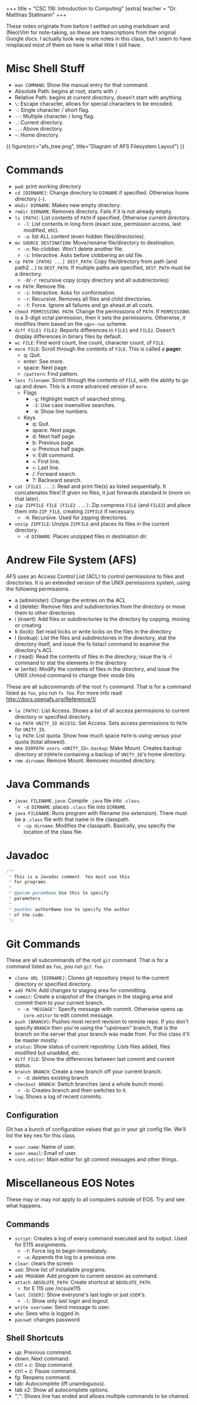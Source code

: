 +++
title = "CSC 116: Introduction to Computing"
[extra]
teacher = "Dr. Matthias Stallmann"
+++

These notes originate from before I settled on using markdown and (Neo)Vim for
note-taking, so these are transcriptions from the original Google docs. I
actually took way more notes in this class, but I seem to have misplaced most
of them so here is what little I still have.

# Misc Shell Stuff

* `man COMMAND`: Show the manual entry for that command.
* Absolute Path: begins at root, starts with `/`
* Relative Path: begins at current directory, doesn’t start with anything.
* `\`: Escape character, allows for special characters to be encoded.
* `-`: Single character / short flag.
* `--`: Multiple character / long flag.
* `.`: Current directory.
* `..`: Above directory.
* `~`: Home directory.

{{ figure(src="afs_tree.png", title="Diagram of AFS Filesystem Layout") }}

# Commands

* `pwd`: print working directory
* `cd [DIRNAME]`: Change directory to `DIRNAME` if specified. Otherwise home
  directory (`~`).
* `mkdir DIRNAME`: Makes new empty directory.
* `rmdir DIRNAME`: Removes directory. Fails if it is not already empty.
* `ls [PATH]`: List contents of `PATH` if specified. Otherwise current directory.
  * `-l`: List contents in long form (exact size, permission access, last
    modified, etc).
  * `-a`: list ALL content (even hidden files/directories).
* `mv SOURCE DESTINATION`: Move/rename file/directory to destination.
  * `-n`: No-clobber. Won't delete another file.
  * `-i`: Interactive. Asks before clobbering an old file.
* `cp PATH [PATH2 ...] DEST_PATH`: Copy file/directory from path (and path2
  ...) to `DEST_PATH`. If multiple paths are specified, `DEST_PATH` must be a
  directory.
  * `-R`/`-r`: recursive copy (copy directory and all subdirectories)
* `rm PATH`: Remove file.
  * `-i`: Interactive. Asks for conformation.
  * `-r`: Recursive. Removes all files and child directories.
  * `-f`: Force. Ignore all failures and go ahead at all costs.
* `chmod PERMISSIONS PATH`: Change the permissions of `PATH`. If `PERMISSIONS`
  is a 3-digit octal permission, then it sets the permissions. Otherwise, it
  modifies them based on the `ugo+-rwx` scheme.
* `diff FILE1 FILE2`: Reports differences in `FILE1` and `FILE2`. Doesn't
  display differences in binary files by default.
* `wc FILE`: Find word count, line count, character count, of `FILE`.
* `more FILE`: Scroll through the contents of `FILE`. This is called a
  **pager**.
  * q: Quit.
  * enter: See more.
  * space: Next page.
  * `/pattern`: Find pattern.
* `less filename`: Scroll through the contents of `FILE`, with the ability to
  go up and down. This is a more advanced version of `more`.
  * Flags
    * `-g`: Highlight match of searched string.
    * `-I`: Use case insensitive searches.
    * `-N`: Show line numbers.
  * Keys
    * q: Quit.
    * space: Next page.
    * d: Next half page.
    * b: Previous page.
    * u: Previous half page.
    * v: Edit command.
    * `<`: First line.
    * `>`: Last line.
    * /: Forward search.
    * ?: Backward search.
* `cat [FILE1 ...]`: Read and print file(s) as listed sequentially. It
  concatenates files! If given no files, it just forwards standard in (more on
  that later).
* `zip ZIPFILE FILE [FILE2 ...]`: Zip
  compress `FILE` (and `FILE2`) and place them into `ZIP_FILE`, creating
  `ZIPFILE` if necessary.
  * `-R`: Recursive. Used for zipping directories.
* `unzip ZIPFILE`: Unzips `ZIPFILE` and places its files in the current
  directory.
  * `-d DIRNAME`: Places unzipped files in destination dir.

# Andrew File System (AFS)

AFS uses an Access Control List (ACL) to control permissions to files and
directories. It is an extended version of the UNIX permissions system, using
the following permissions.

* a (administer): Change the entries on the ACL
* d (delete): Remove files and subdirectories from the directory or move them to other directories
* i (insert): Add files or subdirectories to the directory by copying, moving or creating
* k (lock): Set read locks or write locks on the files in the directory
* l (lookup): List the files and subdirectories in the directory, stat the directory itself, and issue the fs listacl command to examine the directory's ACL
* r (read): Read the contents of files in the directory; issue the ls -l command to stat the elements in the directory
* w (write): Modify the contents of files in the directory, and issue the UNIX chmod command to change their mode bits

These are all subcommands of the root `fs` command. That is for a command
listed as `foo`, you run `fs foo`. For more info read
http://docs.openafs.org/Reference/1/

* `la [PATH]`: List Access. Shows a list of all access permissions to current
  directory or specified directory.
* `sa PATH UNITY_ID ACCESS`: Set Access. Sets access permissions to `PATH` for
  `UNITY_ID`.
* `lq PATH`: List quota. Show how much space `PATH` is using versus your quota
  (total allowed).
* `mkm DIRPATH users.<UNITY_ID>.backup`: Make Mount. Creates backup directory
  at `DIRPATH` containing a backup of `UNITY_ID`'s home directory.
* `rmm dirname`: Remove Mount. Removes mounted directory.

# Java Commands

* `javac FILENAME.java`: Compile `.java` file into `.class`.
  * `-d DIRNAME`: places `.class` file into `DIRNAME`.
* `java FILENAME`: Runs program with filename (no extension). There must be a
  `.class` file with that name in the classpath.
  * `-cp dirname`: Modifies the classpath. Basically, you specify the location
    of the class file.

# Javadoc

```java
/**
 * This is a Javadoc comment. You must use this
 * for programs.
 *
 * @param paramName Use this to specify
 * parameters.
 *
 * @author authorName Use to specify the author
 * of the code.
 */
```

# Git Commands

These are all subcommands of the root `git` command. That is for a command
listed as `foo`, you run `git foo`.

* `clone URL [DIRNAME]`: Clones git repository (repo) to the current directory
  or specified directory.
* `add PATH`: Add changes to staging area for committing.
* `commit`: Create a snapshot of the changes in the staging area and commit
  them to your current branch.
  * `-m "MESSAGE"`: Specify message with commit. Otherwise opens up
    `core.editor` to edit commit message.
* `push [BRANCH]`: Pushes most recent revision to remote repo. If you don't
  specify `BRANCH` then you're using the "upstream" branch, that is the branch
  on the server that your branch was made from. For this class it'll be master
  mostly.
* `status`: Show status of current repostiroy. Lists files added, files
  modified but unadded, etc.
* `diff FILE`: Show the differences between last commit and current status.
* `branch BRANCH`: Create a new branch off your current branch.
  * `-d`: deletes existing branch
* `checkout BRANCH`: Switch branches (and a whole bunch more).
  * `-b`: Creates branch and then switches to it.
* `log`: Shows a log of recent commits.

## Configuration

Git has a bunch of configuration values that go in your git config file. We'll
list the key nes for this class.

* `user.name`: Name of user.
* `user.email`: Email of user.
* `core.editor`: Main editor for git commit messages and other things.

# Miscellaneous EOS Notes

These may or may not apply to all computers outside of EOS. Try and see what
happens.

## Commands

* `script`: Creates a log of every command executed and its output. Used for
  E115 assignments.
  * `-f`: Force log to begin immediately.
  * `-a`: Appends the log to a previous one.
* `clear`: clears the screen
* `add`: Show list of installable programs.
* `add PROGRAM`: Add program to current session as command.
* `attach ABSOLUTE_PATH`: Create shortcut at `ABSOLUTE_PATH`.
  * for E 115 use /ncsu/e115
* `last [USER]`: Show everyone's last login or just `USER`'s.
  * `-l`: Show only last login and logout.
* `write username`: Send message to user.
* `who`: Sees who is logged in.
* `passwd`: changes password

## Shell Shortcuts

* up: Previous command.
* down: Next command.
* ctrl + c: Stop command.
* ctrl + z: Pause command.
* fg: Reopens command.
* tab: Autocomplete (iff unambiguous).
* tab x2: Show all autocomplete options.
* ";": Shows line has ended and allows multiple commands to be chained.
